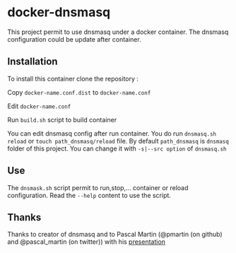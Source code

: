 docker-dnsmasq
==============

This project permit to use dnsmasq under a docker container.
The dnsmasq configuration could be update after container.

Installation
------------

To install this container clone the repository :

Copy `docker-name.conf.dist` to `docker-name.conf`

Edit `docker-name.conf`

Run `build.sh` script to build container

You can edit dnsmasq config after run container. You do run `dnsmasq.sh reload` or `touch path_dnsmasq/reload` file. By default `path_dnsmasq` is `dnsmasq` folder of this project. You can change it with `-s|--src option` of `dnsmasq.sh`

Use
---

The `dnsmask.sh` script permit to run,stop,... container or reload configuration. Read the `--help` content to use the script.

Thanks
------

Thanks to creator of dnsmasq and to Pascal Martin (@pmartin (on github) and @pascal_martin (on twitter)) with his [presentation](http://blog.pascal-martin.fr/public/slides-tea-dnsmasq/)
